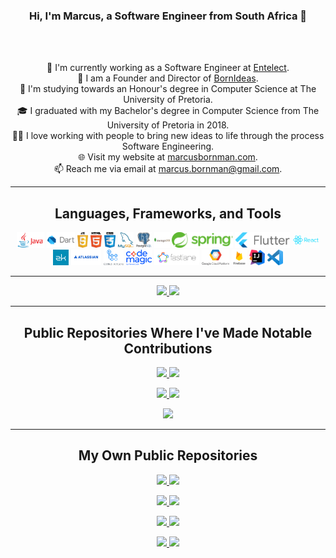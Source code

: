 <h3 align="center">Hi, I'm Marcus, a Software Engineer from South Africa 👋</h3>
<br>
<p align="center">
  <br>
  👔 I'm currently working as a Software Engineer at <a href="https://www.entelect.co.za" title="Issues">Entelect</a>.
  <br>
  🍃 I am a Founder and Director of <a href="https://www.born.dev" title="Issues">BornIdeas</a>.
  <br>
  🔬 I'm studying towards an Honour's degree in Computer Science at The University of Pretoria.
  <br>
  🎓 I graduated with my Bachelor's degree in Computer Science from The University of Pretoria in 2018.
  <br>
  👨‍💻 I love working with people to bring new ideas to life through the process Software Engineering.
  <br>
  🌐 Visit my website at <a href="https://marcusbornman.com" title="Issues">marcusbornman.com</a>.
  <br>
  📫 Reach me via email at <a href="mailto: marcus.bornman@gmail.com">marcus.bornman@gmail.com</a>.
</p>

<hr>

<h2 align="center">Languages, Frameworks, and Tools</h2>

<p align="center">
  <!-- Languages -->
  <code><img title="Java" height="25" src="https://github.com/marcus-bornman/marcus-bornman/blob/master/assets/java.png"></code>
  <code><img title="Dart" height="25" src="https://github.com/marcus-bornman/marcus-bornman/blob/master/assets/dart.png"></code>
  <code><img title="JavaScript" height="25" src="https://github.com/marcus-bornman/marcus-bornman/blob/master/assets/js.png"></code>
  <code><img title="HTML5" height="25" src="https://github.com/marcus-bornman/marcus-bornman/blob/master/assets/html.png"></code>
  <code><img title="CSS" height="25" src="https://github.com/marcus-bornman/marcus-bornman/blob/master/assets/css.png"></code>
  <!-- Database Management Systems -->
  <code><img title="MySQL" height="25" src="https://github.com/marcus-bornman/marcus-bornman/blob/master/assets/mysql.png"></code>
  <code><img title="PostgreSQL" height="25" src="https://github.com/marcus-bornman/marcus-bornman/blob/master/assets/postgresql.png"></code>
  <code><img title="mongoDB" height="25" src="https://github.com/marcus-bornman/marcus-bornman/blob/master/assets/mongodb.png"></code>
  <!-- Frameworks -->
  <code><img title="Spring" height="25" src="https://github.com/marcus-bornman/marcus-bornman/blob/master/assets/spring.png"></code>
  <code><img title="Flutter" height="25" src="https://github.com/marcus-bornman/marcus-bornman/blob/master/assets/flutter.png"></code>
  <code><img title="React" height="25" src="https://github.com/marcus-bornman/marcus-bornman/blob/master/assets/react.png"></code>
  <code><img title="ZK Framework" height="25" src="https://github.com/marcus-bornman/marcus-bornman/blob/master/assets/zk.png"></code>
  <!-- CI/CD Platforms/Tools -->
  <code><img title="Atlassian" height="25" src="https://github.com/marcus-bornman/marcus-bornman/blob/master/assets/atlassian.png"></code>
  <code><img title="Github Actions" height="25" src="https://github.com/marcus-bornman/marcus-bornman/blob/master/assets/actions.png"></code>
  <code><img title="CodeMagic" height="25" src="https://github.com/marcus-bornman/marcus-bornman/blob/master/assets/codemagic.png"></code>
  <code><img title="Fastlane" height="25" src="https://github.com/marcus-bornman/marcus-bornman/blob/master/assets/fastlane.png"></code>
  <!-- Cloud Platforms -->
  <code><img title="Google CLoud Platform" height="25" src="https://github.com/marcus-bornman/marcus-bornman/blob/master/assets/gcp.png"></code>
  <code><img title="Firebase" height="25" src="https://github.com/marcus-bornman/marcus-bornman/blob/master/assets/firebase.png"></code>
  <!-- Integrated Development Environments -->
  <code><img title="IntelliJ" height="25" src="https://github.com/marcus-bornman/marcus-bornman/blob/master/assets/intellij.png"></code>
  <code><img title="Visual Studio Code" height="25" src="https://github.com/marcus-bornman/marcus-bornman/blob/master/assets/vscode.png"></code>
</p>

<hr>

<p width="100%" align="center">
    <a  href="https://github.com/anuraghazra/github-readme-stats" title="Go to Source">
        <img  width="49%" src="https://github-readme-stats.vercel.app/api?username=marcus-bornman&show_icons=true&theme=gotham">
    </a>
    <a  href="https://github.com/anuraghazra/github-readme-stats" title="Go to Source">
        <img  width="49%" src="https://github-readme-stats.vercel.app/api/top-langs?username=marcus-bornman&layout=compact&langs_count=5&hide=tex">
    </a>
</p>

<hr>

<h2 align="center">Public Repositories Where I've Made Notable Contributions</h2>

<p width="100%" align="center">
    <a  href="https://github.com/born-ideas/itc2007" title="ITC2007">
        <img  width="49%" src="https://github-readme-stats.vercel.app/api/pin/?username=born-ideas&repo=itc2007&theme=gotham">
    </a>
    <a  href="https://github.com/born-ideas/rsa_scan" title="RSA Scan">
        <img  width="49%" src="https://github-readme-stats.vercel.app/api/pin/?username=born-ideas&repo=rsa_scan&theme=gotham">
    </a>
</p>
<p width="100%" align="center">
    <a  href="https://github.com/born-ideas/masterpass" title="Masterpass">
        <img  width="49%" src="https://github-readme-stats.vercel.app/api/pin/?username=born-ideas&repo=masterpass&theme=gotham">
    </a>
    <a  href="https://github.com/born-ideas/rsa_identification" title="RSA Identification">
        <img  width="49%" src="https://github-readme-stats.vercel.app/api/pin/?username=born-ideas&repo=rsa_identification&theme=gotham">
    </a>
</p>
<p width="100%" align="center">
    <a  href="https://github.com/born-ideas/measurements" title="Measurements">
        <img  width="49%" src="https://github-readme-stats.vercel.app/api/pin/?username=born-ideas&repo=measurements&theme=gotham">
    </a>
</p>

<hr>

<h2 align="center">My Own Public Repositories</h2>

<p width="100%" align="center">
    <a  href="https://github.com/marcus-bornman/cos_710_assignment_1" title="COS710 Assignment 1">
        <img  width="49%" src="https://github-readme-stats.vercel.app/api/pin/?username=marcus-bornman&repo=cos_710_assignment_1&theme=gotham">
    </a>
    <a  href="https://github.com/marcus-bornman/cos_790_assignment_1" title="COS790 Assignment 1">
        <img  width="49%" src="https://github-readme-stats.vercel.app/api/pin/?username=marcus-bornman&repo=cos_790_assignment_1&theme=gotham">
    </a>
</p>
<p width="100%" align="center">
    <a  href="https://github.com/marcus-bornman/cos_710_assignment_2" title="COS710 Assignment 2">
        <img  width="49%" src="https://github-readme-stats.vercel.app/api/pin/?username=marcus-bornman&repo=cos_710_assignment_2&theme=gotham">
    </a>
    <a  href="https://github.com/marcus-bornman/cos_790_assignment_2" title="COS790 Assignment 2">
        <img  width="49%" src="https://github-readme-stats.vercel.app/api/pin/?username=marcus-bornman&repo=cos_790_assignment_2&theme=gotham">
    </a>
</p>
<p width="100%" align="center">
    <a  href="https://github.com/marcus-bornman/cos_710_assignment_3" title="COS710 Assignment 2">
        <img  width="49%" src="https://github-readme-stats.vercel.app/api/pin/?username=marcus-bornman&repo=cos_710_assignment_3&theme=gotham">
    </a>
    <a  href="https://github.com/marcus-bornman/cos_790_assignment_3" title="COS790 Assignment 2">
        <img  width="49%" src="https://github-readme-stats.vercel.app/api/pin/?username=marcus-bornman&repo=cos_790_assignment_3&theme=gotham">
    </a>
</p>
<p width="100%" align="center">
    <a  href="https://github.com/marcus-bornman/todos" title="Todos">
        <img  width="49%" src="https://github-readme-stats.vercel.app/api/pin/?username=marcus-bornman&repo=todos&theme=gotham">
    </a>
    <a  href="https://github.com/marcus-bornman/cos_730_project" title="COS730 Project">
        <img  width="49%" src="https://github-readme-stats.vercel.app/api/pin/?username=marcus-bornman&repo=cos_730_project&theme=gotham">
    </a>
</p>

<!-- END -->
